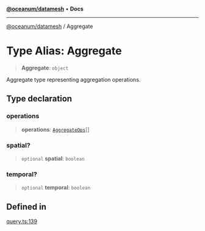 [**@oceanum/datamesh**](../README.md) • **Docs**

***

[@oceanum/datamesh](../README.md) / Aggregate

# Type Alias: Aggregate

> **Aggregate**: `object`

Aggregate type representing aggregation operations.

## Type declaration

### operations

> **operations**: [`AggregateOps`](../enumerations/AggregateOps.md)[]

### spatial?

> `optional` **spatial**: `boolean`

### temporal?

> `optional` **temporal**: `boolean`

## Defined in

[query.ts:139](https://github.com/oceanum-io/oceanum-js/blob/2a3d0b3c7de398029b2a7ac8bdc8bdd7f540f7d6/packages/datamesh/src/lib/query.ts#L139)
